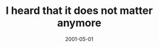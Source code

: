 ---
layout: base.njk
title : 'I heard that it does not matter anymore' 
view_title : 'I heard that it does not matter anymore' 
year : '2001' 
date : '2001-05-01' 
img_file : '/drawing/doesnotmatter.png' 
html_file : 'doesnotmatter' 
next_html : 'rightone.html' 
year_order : '78' 
permalink : "title/{{html_file}}.html"
---